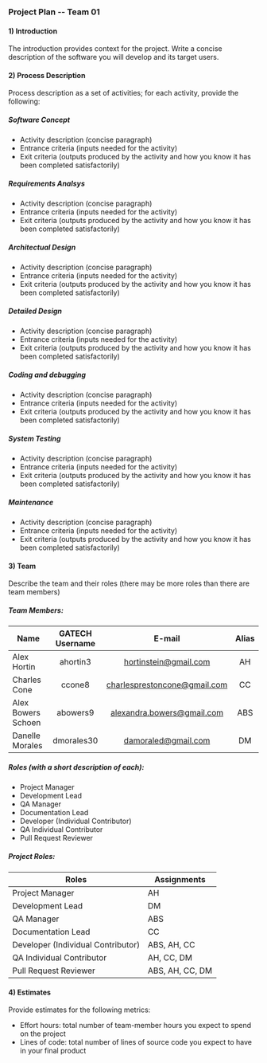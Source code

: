 ### **Project Plan -- Team 01**

#### 1) Introduction

The introduction provides context for the project. Write a concise description of the software you will develop and its target users.

#### 2) Process Description

Process description as a set of activities; for each activity, provide the following:


##### Software Concept

- Activity description (concise paragraph)
- Entrance criteria (inputs needed for the activity)
- Exit criteria (outputs produced by the activity and how you know it has been completed satisfactorily)

##### Requirements Analsys 

- Activity description (concise paragraph)
- Entrance criteria (inputs needed for the activity)
- Exit criteria (outputs produced by the activity and how you know it has been completed satisfactorily)

##### Architectual Design

- Activity description (concise paragraph)
- Entrance criteria (inputs needed for the activity)
- Exit criteria (outputs produced by the activity and how you know it has been completed satisfactorily)

##### Detailed Design

- Activity description (concise paragraph)
- Entrance criteria (inputs needed for the activity)
- Exit criteria (outputs produced by the activity and how you know it has been completed satisfactorily)
 
##### Coding and debugging

- Activity description (concise paragraph)
- Entrance criteria (inputs needed for the activity)
- Exit criteria (outputs produced by the activity and how you know it has been completed satisfactorily)

##### System Testing

- Activity description (concise paragraph)
- Entrance criteria (inputs needed for the activity)
- Exit criteria (outputs produced by the activity and how you know it has been completed satisfactorily)

##### Maintenance

- Activity description (concise paragraph)
- Entrance criteria (inputs needed for the activity)
- Exit criteria (outputs produced by the activity and how you know it has been completed satisfactorily)

#### 3) Team

Describe the team and their roles (there may be more roles than there are team members)

##### Team Members:

| Name  				| GATECH Username		| E-mail						| Alias |
| --------------------- |:---------------------:|:-----------------------------:|:-----:| 
| Alex Hortin 	 		| ahortin3				| hortinstein@gmail.com  		| AH    |
| Charles Cone 	 		| ccone8		        | charlesprestoncone@gmail.com  | CC    |
| Alex Bowers Schoen 	| abowers9				| alexandra.bowers@gmail.com 	| ABS   |
| Danelle Morales		| dmorales30			| damoraled@gmail.com 			| DM    |
	
##### Roles (with a short description of each):
- Project Manager
- Development Lead
- QA Manager
- Documentation Lead
- Developer (Individual Contributor) 
- QA Individual Contributor
- Pull Request Reviewer
	
##### Project Roles:

| Roles | Assignments |
| --- | --- | 
| Project Manager	| AH 
| Development Lead 	| DM
| QA Manager 		| ABS
| Documentation Lead| CC
| Developer (Individual Contributor)| ABS, AH, CC
|QA Individual Contributor			| AH, CC, DM
| Pull Request Reviewer| ABS, AH, CC, DM

#### 4) Estimates

Provide estimates for the following metrics:

- Effort hours: total number of team-member hours you expect to spend on the project
- Lines of code: total number of lines of source code you expect to have in your final product


